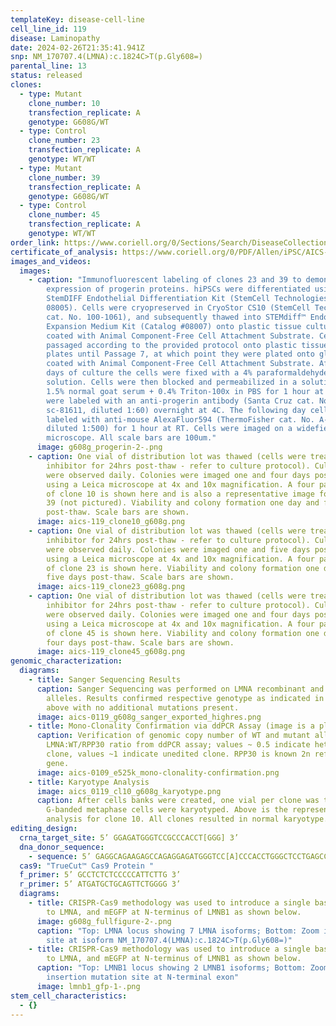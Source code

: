 ```yaml
---
templateKey: disease-cell-line
cell_line_id: 119
disease: Laminopathy
date: 2024-02-26T21:35:41.941Z
snp: NM_170707.4(LMNA):c.1824C>T(p.Gly608=)
parental_line: 13
status: released
clones:
  - type: Mutant
    clone_number: 10
    transfection_replicate: A
    genotype: G608G/WT
  - type: Control
    clone_number: 23
    transfection_replicate: A
    genotype: WT/WT
  - type: Mutant
    clone_number: 39
    transfection_replicate: A
    genotype: G608G/WT
  - type: Control
    clone_number: 45
    transfection_replicate: A
    genotype: WT/WT
order_link: https://www.coriell.org/0/Sections/Search/DiseaseCollection_Detail.aspx?Ref=AICS-0119&Product=CiPSC&PgId=166
certificate_of_analysis: https://www.coriell.org/0/PDF/Allen/iPSC/AICS-0119_CofA.pdf
images_and_videos:
  images:
    - caption: "Immunofluorescent labeling of clones 23 and 39 to demonstrate
        expression of progerin proteins. hiPSCs were differentiated using the
        StemDIFF Endothelial Differentiation Kit (StemCell Technologies cat. No.
        08005). Cells were cryopreserved in CryoStor CS10 (StemCell Technologies
        cat. No. 100-1061), and subsequently thawed into STEMdiff™ Endothelial
        Expansion Medium Kit (Catalog #08007) onto plastic tissue culture plates
        coated with Animal Component-Free Cell Attachment Substrate. Cells were
        passaged according to the provided protocol onto plastic tissue culture
        plates until Passage 7, at which point they were plated onto glass
        coated with Animal Component-Free Cell Attachment Substrate. After 4
        days of culture the cells were fixed with a 4% paraformaldehyde in DPBS
        solution. Cells were then blocked and permeabilized in a solution of
        1.5% normal goat serum + 0.4% Triton-100x in PBS for 1 hour at RT. Cells
        were labeled with an anti-progerin antibody (Santa Cruz cat. No.
        sc-81611, diluted 1:60) overnight at 4C. The following day cells were
        labeled with anti-mouse AlexaFluor594 (ThermoFisher cat. No. A-11005,
        diluted 1:500) for 1 hour at RT. Cells were imaged on a widefield
        microscope. All scale bars are 100um."
      image: g608g_progerin-2-.png
    - caption: One vial of distribution lot was thawed (cells were treated with ROCK
        inhibitor for 24hrs post-thaw - refer to culture protocol). Cultures
        were observed daily. Colonies were imaged one and four days post-thaw
        using a Leica microscope at 4x and 10x magnification. A four panel image
        of clone 10 is shown here and is also a representative image for clone
        39 (not pictured). Viability and colony formation one day and four days
        post-thaw. Scale bars are shown.
      image: aics-119_clone10_g608g.png
    - caption: One vial of distribution lot was thawed (cells were treated with ROCK
        inhibitor for 24hrs post-thaw - refer to culture protocol). Cultures
        were observed daily. Colonies were imaged one and five days post-thaw
        using a Leica microscope at 4x and 10x magnification. A four panel image
        of clone 23 is shown here. Viability and colony formation one day and
        five days post-thaw. Scale bars are shown.
      image: aics-119_clone23_g608g.png
    - caption: One vial of distribution lot was thawed (cells were treated with ROCK
        inhibitor for 24hrs post-thaw - refer to culture protocol). Cultures
        were observed daily. Colonies were imaged one and four days post-thaw
        using a Leica microscope at 4x and 10x magnification. A four panel image
        of clone 45 is shown here. Viability and colony formation one day and
        four days post-thaw. Scale bars are shown.
      image: aics-119_clone45_g608g.png
genomic_characterization:
  diagrams:
    - title: Sanger Sequencing Results
      caption: Sanger Sequencing was performed on LMNA recombinant and wildtype
        alleles. Results confirmed respective genotype as indicated in table
        above with no additional mutations present. 
      image: aics-0119_g608g_sanger_exported_highres.png
    - title: Mono-Clonality Confirmation via ddPCR Assay (image is a placeholder)
      caption: Verification of genomic copy number of WT and mutant alleles.
        LMNA:WT/RPP30 ratio from ddPCR assay; values ~ 0.5 indicate heterozygous
        clone, values ~1 indicate unedited clone. RPP30 is known 2n reference
        gene. 
      image: aics-0109_e525k_mono-clonality-confirmation.png
    - title: Karyotype Analysis
      image: aics_0119_cl10_g608g_karyotype.png
      caption: After cells banks were created, one vial per clone was thawed and 30
        G-banded metaphase cells were karyotyped. Above is the representative
        analysis for clone 10. All clones resulted in normal karyotype.
editing_design:
  crna_target_site: 5’ GGAGATGGGTCCGCCCACCT[GGG] 3’
  dna_donor_sequence: 
    - sequence: 5’ GAGGCAGAAGAGCCAGAGGAGATGGGTCC[A]CCCACCTGGGCTCCTGAGCCGCTGGCAGA 3’
  cas9: "TrueCut™ Cas9 Protein "
  f_primer: 5’ GCCTCTCTCCCCCATTCTTG 3’
  r_primer: 5’ ATGATGCTGCAGTTCTGGGG 3’
  diagrams:
    - title: CRISPR-Cas9 methodology was used to introduce a single base pair mutation
        to LMNA, and mEGFP at N-terminus of LMNB1 as shown below.
      image: g608g_fullfigure-2-.png
      caption: "Top: LMNA locus showing 7 LMNA isoforms; Bottom: Zoom in on mutation
        site at isoform NM_170707.4(LMNA):c.1824C>T(p.Gly608=)"
    - title: CRISPR-Cas9 methodology was used to introduce a single base pair mutation
        to LMNA, and mEGFP at N-terminus of LMNB1 as shown below.
      caption: "Top: LMNB1 locus showing 2 LMNB1 isoforms; Bottom: Zoom in on mEGFP
        insertion mutation site at N-terminal exon"
      image: lmnb1_gfp-1-.png
stem_cell_characteristics:
  - {}
---
```

